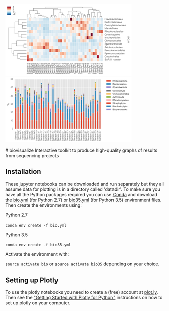 <p align="left">
  <img src="images/clustermap.example.png" width="400",height="400"/>
   <img src="images/barplot.example.png" width="400",height="400"/>
</p>
# biovisualize
Interactive toolkit to produce high-quality graphs of results from sequencing projects


## Installation
These jupyter notebooks can be downloaded and run separately but they all assume data for plotting is in a directory called 'datadir'. To make sure you have all the Python packages required you can use [Conda](http://conda.pydata.org/docs/download.html) and download the [bio.yml](https://raw.githubusercontent.com/johnne/biovisualize/master/python_envs/bio.yml) (for Python 2.7) or [bio35.yml](https://raw.githubusercontent.com/johnne/biovisualize/master/python_envs/bio35.yml) (for Python 3.5) environment files. Then create the environments using:

Python 2.7

`conda env create -f bio.yml`

Python 3.5

`conda env create -f bio35.yml`

Activate the environment with:

`source activate bio` or `source activate bio35` depending on your choice.

## Setting up Plotly
To use the plotly notebooks you need to create a (free) account at [plot.ly](https://plot.ly/). Then see the ["Getting Started with Plotly for Python"](https://plot.ly/python/getting-started/) instructions on how to set up plotly on your computer.
